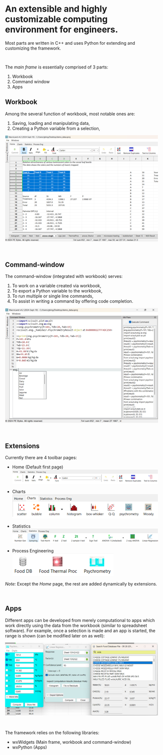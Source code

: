 # An extensible and highly customizable computing environment for engineers.

Most parts are written in C++ and uses Python for extending and customizing the framework. 


&nbsp;


The *main frame* is essentially comprised of 3 parts:
1. Workbook
2. Command window
3. Apps



## Workbook
Among the several function of workbook, most notable ones are:
1. Saving, loading and manipulating data,
2. Creating a Python variable from a selection,


![workbook](workbook.png)


&nbsp;



## Command-window 
The command-window (integrated with workbook) serves:  
1. To work on a variable created via workbook,
2. To export a Python variable to the workbook,
3. To run multiple or single line commands,
4. To assist in writing a command by offering code completion.

![Command Window](command_wnd.png)



&nbsp;


## Extensions
Currently there are 4 toolbar pages:  

- Home (Default first page)  
![Home toolbar](toolbar_home.png)

- Charts  
![Charts toolbar](toolbar_charts.png)

- Statistics  
![Statistics toolbar](toolbar_stats.png)

- Process Engineering  
![Process Engineering toolbar](toolbar_proceng.png)


**Note*:* Except the *Home* page, the rest are added dynamically by extensions.  



&nbsp;


## Apps

Different apps can be developed from merely computational to apps which work directly using the data 
from the workbook (similar to spreadsheet software). For example, once a selection is made 
and an app is started, the range is shown (can be modified later on as well):

![Apps](apps.png)


&nbsp;

The framework relies on the following libraries:
- wxWidgets (Main frame, workbook and command-window)
- wxPython (Apps)